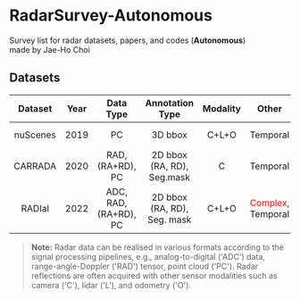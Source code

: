 <!--Overview-->
# RadarSurvey-Autonomous
Survey list for radar datasets, papers, and codes (**Autonomous**)  
made by Jae-Ho Choi

<!--Dataset-->
## Datasets
| Dataset | Year | Data Type | Annotation Type | Modality | Other | Link |
| :----: | :----: | :----: | :----: | :----: | :----: | :----: |
| nuScenes | 2019 | PC | 3D bbox | C+L+O | Temporal | [Paper](https://openaccess.thecvf.com/content_CVPR_2020/papers/Caesar_nuScenes_A_Multimodal_Dataset_for_Autonomous_Driving_CVPR_2020_paper.pdf)<br> [Website](https://www.nuscenes.org/) |
| CARRADA | 2020 | RAD, (RA+RD), PC | 2D bbox (RA, RD), Seg.mask | C | Temporal | [Paper](https://arxiv.org/pdf/2005.01456.pdf)<br> [Github](https://github.com/valeoai/carrada_dataset) | * 3 Class |
| RADIal | 2022 | ADC, RAD, (RA+RD), PC | 2D bbox (RA, RD), Seg. mask | C+L+O | <span style="color:red">Complex</span>, Temporal | [Paper](https://arxiv.org/pdf/2112.10646.pdf)<br> [Github](https://github.com/valeoai/RADIal) | 

> **Note:** Radar data can be realised in various formats according to the signal processing pipelines, e.g., analog-to-digital ('ADC') data, range-angle-Doppler ('RAD') tensor, point cloud ('PC'). Radar reflections are often acquired with other sensor modalities such as camera ('C'), lidar ('L'), and odometry ('O').